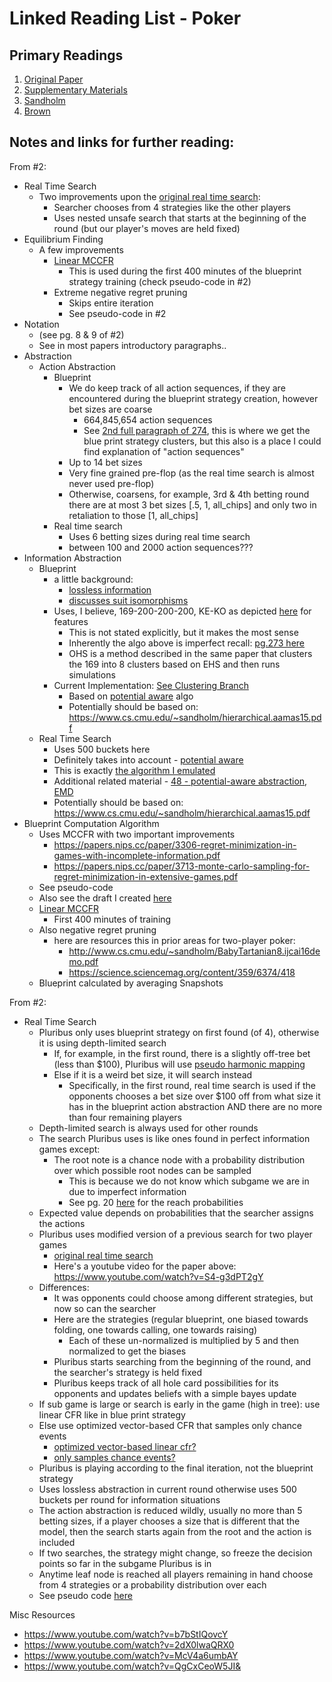 # Linked Reading List - Poker

## Primary Readings

1.  [Original Paper](https://www.cs.cmu.edu/~noamb/papers/19-Science-Superhuman.pdf)
2.  [Supplementary Materials](https://science.sciencemag.org/content/sci/suppl/2019/07/10/science.aay2400.DC1/aay2400-Brown-SM.pdf)
3.  [Sandholm](http://www.cs.cmu.edu/~sandholm/)
4.  [Brown](https://www.cs.cmu.edu/~noamb/research.html)

## Notes and links for further reading:

From #2:
- Real Time Search
  - Two improvements upon the [original real time search](https://papers.nips.cc/paper/7993-depth-limited-solving-for-imperfect-information-games.pdf):
    - Searcher chooses from 4 strategies like the other players
    - Uses nested unsafe search that starts at the beginning of the round (but our player's moves are held fixed)
- Equilibrium Finding
  - A few improvements 
    - [Linear MCCFR](https://arxiv.org/pdf/1809.04040.pdf)
      - This is used during the first 400 minutes of the blueprint strategy training (check pseudo-code in #2) 
    - Extreme negative regret pruning
      - Skips entire iteration
      - See pseudo-code in #2
- Notation 
  - (see pg. 8 & 9 of #2)
  - See in most papers introductory paragraphs..
- Abstraction
    - Action Abstraction
      - Blueprint
        - We do keep track of all action sequences, if they are encountered during the blueprint strategy creation,
        however bet sizes are coarse
          - 664,845,654 action sequences
          - See [2nd full paragraph of 274](http://www.ifaamas.org/Proceedings/aamas2013/docs/p271.pdf), this is
          where we get the blue print strategy clusters, but this also is a place I could find explanation of "action sequences"
        - Up to 14 bet sizes
        - Very fine grained pre-flop (as the real time search is almost never used pre-flop)
        - Otherwise, coarsens, for example, 3rd & 4th betting round there are at most 3 bet sizes [.5, 1, all_chips]
      and only two in retaliation to those [1, all_chips]
      - Real time search
        - Uses 6 betting sizes during real time search
        - between 100 and 2000 action sequences???
- Information Abstraction
  - Blueprint
    - a little background:
      - [lossless information](http://www.cs.cmu.edu/~sandholm/extensive.jacm07.pdf)
      - [discusses suit isomorphisms](https://www.cs.cmu.edu/~sandholm/gs3.aaai07.pdf)
    - Uses, I believe, 169-200-200-200, KE-KO as depicted [here](http://www.ifaamas.org/Proceedings/aamas2013/docs/p271.pdf)
    for features
      - This is not stated explicitly, but it makes the most sense
      -  Inherently the algo above is imperfect recall: [pg.273 here](http://www.ifaamas.org/Proceedings/aamas2013/docs/p271.pdf)
      - OHS is a method described in the same paper that clusters the 169 into 8 clusters based on EHS and then runs simulations
    - Current Implementation: [See Clustering Branch](https://github.com/fedden/pluribus-poker-AI/blob/develop/research/clustering/information_abstraction.py)
      - Based on [potential aware](http://www.cs.cmu.edu/afs/cs/Web/People/sandholm/potential-aware_imperfect-recall.aaai14.pdf) 
      algo
      - Potentially should be based on: https://www.cs.cmu.edu/~sandholm/hierarchical.aamas15.pdf
  - Real Time Search
    - Uses 500 buckets here
    -  Definitely takes into account - [potential aware](http://www.cs.cmu.edu/afs/cs/Web/People/sandholm/potential-aware_imperfect-recall.aaai14.pdf)
      - This is exactly [the algorithm I emulated](https://github.com/fedden/pluribus-poker-AI/blob/develop/research/clustering/information_abstraction.py)
    - Additional related material - [48 - potential-aware abstraction](https://www.cs.cmu.edu/~sandholm/hierarchical.aamas15.pdf), [EMD](http://www.cs.cmu.edu/~sandholm/gs3.aaai07.pdf)
    - Potentially should be based on: https://www.cs.cmu.edu/~sandholm/hierarchical.aamas15.pdf    
- Blueprint Computation Algorithm
  - Uses MCCFR with two important improvements
    - https://papers.nips.cc/paper/3306-regret-minimization-in-games-with-incomplete-information.pdf
    - https://papers.nips.cc/paper/3713-monte-carlo-sampling-for-regret-minimization-in-extensive-games.pdf
  - See pseudo-code
  - Also see the draft I created [here](https://github.com/fedden/pluribus-poker-AI/blob/develop/research/blueprint_algo/blueprint_kuhn.py)
  - [Linear MCCFR](https://arxiv.org/pdf/1809.04040.pdf)
    - First 400 minutes of training
  - Also negative regret pruning
    - here are resources this in prior areas for two-player poker:
      - http://www.cs.cmu.edu/~sandholm/BabyTartanian8.ijcai16demo.pdf   
      - https://science.sciencemag.org/content/359/6374/418
  - Blueprint calculated by averaging Snapshots
  
From #2:
  - Real Time Search
    - Pluribus only uses blueprint strategy on first found (of 4), otherwise it is using depth-limited search
      - If, for example, in the first round, there is a slightly off-tree bet (less than $100), Pluribus will 
      use [pseudo harmonic mapping](https://www.ijcai.org/Proceedings/13/Papers/028.pdf)
      - Else if it is a weird bet size, it will search instead
        - Specifically, in the first round, real time search is used if the opponents chooses a bet size over $100 off
        from what size it has in the blueprint action abstraction AND there are no more than four remaining players 
    - Depth-limited search is always used for other rounds
    - The search Pluribus uses is like ones found in perfect information games except:
        - The root note is a chance node with a probability distribution over which possible root nodes can be sampled
          - This is because we do not know which subgame we are in due to imperfect information
          - See pg. 20 [here](https://science.sciencemag.org/content/sci/suppl/2019/07/10/science.aay2400.DC1/aay2400-Brown-SM.pdf)
          for the reach probabilities
    - Expected value depends on probabilities that the searcher assigns the actions
    - Pluribus uses modified version of a previous search for two player games 
      - [original real time search](https://papers.nips.cc/paper/7993-depth-limited-solving-for-imperfect-information-games.pdf)
      - Here's a youtube video for the paper above: https://www.youtube.com/watch?v=S4-g3dPT2gY
    - Differences:
      - It was opponents could choose among different strategies, but now so can the searcher
      - Here are the strategies (regular blueprint, one biased towards folding, one towards calling, one towards raising)
        - Each of these un-normalized is multiplied by 5 and then normalized to get the biases
      - Pluribus starts searching from the beginning of the round, and the searcher's strategy is held fixed
      - Pluribus keeps track of all hole card possibilities for its opponents and updates beliefs with a simple bayes update
    - If sub game is large or search is early in the game (high in tree): use linear CFR like in blue print strategy
    - Else use optimized vector-based CFR that samples only chance events
      - [optimized vector-based linear cfr?](https://arxiv.org/pdf/1809.04040.pdf)
      - [only samples chance events?](http://martin.zinkevich.org/publications/ijcai2011_rgbr.pdf)
    - Pluribus is playing according to the final iteration, not the blueprint strategy
    - Uses lossless abstraction in current round otherwise uses 500 buckets per round for information situations
    - The action abstraction is reduced wildly, usually no more than 5 betting sizes, if a player chooses a size that 
    is different that the model, then the search starts again from the root and the action is included
    - If two searches, the strategy might change, so freeze the decision points so far in the subgame Pluribus is in
    - Anytime leaf node is reached all players remaining in hand choose from 4 strategies or a probability distribution over each
    - See pseudo code [here](https://science.sciencemag.org/content/sci/suppl/2019/07/10/science.aay2400.DC1/aay2400-Brown-SM.pdf)

        
Misc Resources    
  - https://www.youtube.com/watch?v=b7bStIQovcY
  - https://www.youtube.com/watch?v=2dX0lwaQRX0
  - https://www.youtube.com/watch?v=McV4a6umbAY
  - https://www.youtube.com/watch?v=QgCxCeoW5JI&
    

